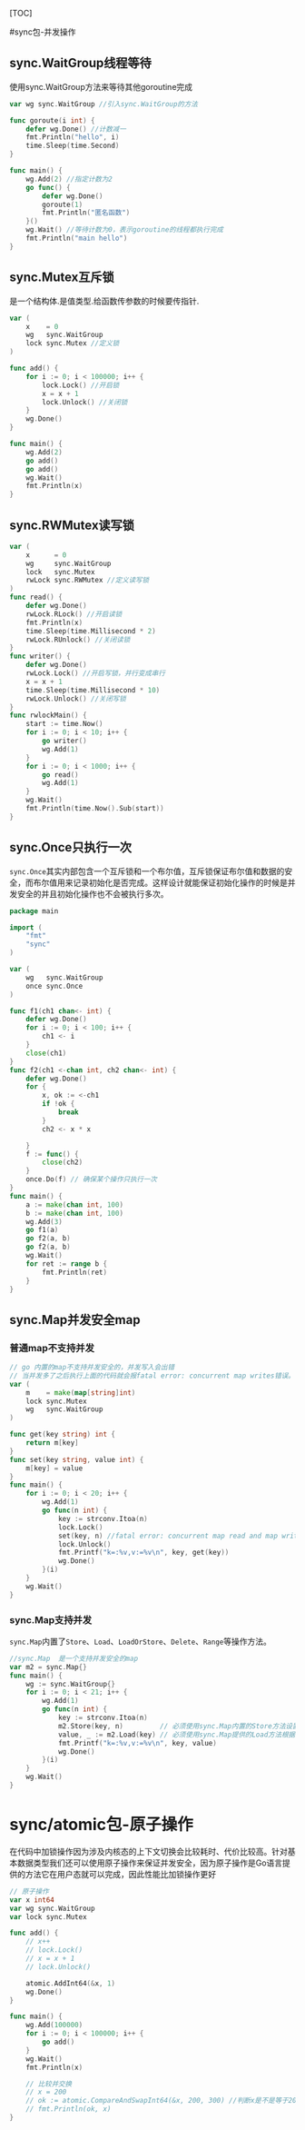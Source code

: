 [TOC]

#sync包-并发操作

## sync.WaitGroup线程等待

使用sync.WaitGroup方法来等待其他goroutine完成

```go
var wg sync.WaitGroup //引入sync.WaitGroup的方法

func goroute(i int) {
	defer wg.Done() //计数减一
	fmt.Println("hello", i)
	time.Sleep(time.Second)
}

func main() {
	wg.Add(2) //指定计数为2
	go func() {
		defer wg.Done()
		goroute(1)
		fmt.Println("匿名函数")
	}()
	wg.Wait() //等待计数为0，表示goroutine的线程都执行完成
	fmt.Println("main hello")
}
```

## sync.Mutex互斥锁

是一个结构体.是值类型.给函数传参数的时候要传指针.

```go
var (
	x    = 0
	wg   sync.WaitGroup
	lock sync.Mutex //定义锁
)

func add() {
	for i := 0; i < 100000; i++ {
		lock.Lock() //开启锁
		x = x + 1
		lock.Unlock() //关闭锁
	}
	wg.Done()
}

func main() {
	wg.Add(2)
	go add()
	go add()
	wg.Wait()
	fmt.Println(x)
}
```

## sync.RWMutex读写锁

```go
var (
	x      = 0
	wg     sync.WaitGroup
	lock   sync.Mutex
	rwLock sync.RWMutex //定义读写锁
)
func read() {
	defer wg.Done()
	rwLock.RLock() //开启读锁
	fmt.Println(x)
	time.Sleep(time.Millisecond * 2)
	rwLock.RUnlock() //关闭读锁
}
func writer() {
	defer wg.Done()
	rwLock.Lock() //开启写锁，并行变成串行
	x = x + 1
	time.Sleep(time.Millisecond * 10)
	rwLock.Unlock() //关闭写锁
}
func rwlockMain() {
	start := time.Now()
	for i := 0; i < 10; i++ {
		go writer()
		wg.Add(1)
	}
	for i := 0; i < 1000; i++ {
		go read()
		wg.Add(1)
	}
	wg.Wait()
	fmt.Println(time.Now().Sub(start))
}
```

## sync.Once只执行一次

`sync.Once`其实内部包含一个互斥锁和一个布尔值，互斥锁保证布尔值和数据的安全，而布尔值用来记录初始化是否完成。这样设计就能保证初始化操作的时候是并发安全的并且初始化操作也不会被执行多次。

```go
package main

import (
	"fmt"
	"sync"
)

var (
	wg   sync.WaitGroup
	once sync.Once
)

func f1(ch1 chan<- int) {
	defer wg.Done()
	for i := 0; i < 100; i++ {
		ch1 <- i
	}
	close(ch1)
}
func f2(ch1 <-chan int, ch2 chan<- int) {
	defer wg.Done()
	for {
		x, ok := <-ch1
		if !ok {
			break
		}
		ch2 <- x * x

	}
	f := func() {
		close(ch2)
	}
	once.Do(f) // 确保某个操作只执行一次
}
func main() {
	a := make(chan int, 100)
	b := make(chan int, 100)
	wg.Add(3)
	go f1(a)
	go f2(a, b)
	go f2(a, b)
	wg.Wait()
	for ret := range b {
		fmt.Println(ret)
	}
}
```

## sync.Map并发安全map

### 普通map不支持并发

```go
// go 内置的map不支持并发安全的，并发写入会出错
// 当并发多了之后执行上面的代码就会报fatal error: concurrent map writes错误。
var (
	m    = make(map[string]int)
	lock sync.Mutex
	wg   sync.WaitGroup
)

func get(key string) int {
	return m[key]
}
func set(key string, value int) {
	m[key] = value
}
func main() {
	for i := 0; i < 20; i++ {
		wg.Add(1)
		go func(n int) {
			key := strconv.Itoa(n)
			lock.Lock()
			set(key, n) //fatal error: concurrent map read and map write
			lock.Unlock()
			fmt.Printf("k=:%v,v:=%v\n", key, get(key))
			wg.Done()
		}(i)
	}
	wg.Wait()
}
```

### sync.Map支持并发

`sync.Map`内置了`Store`、`Load`、`LoadOrStore`、`Delete`、`Range`等操作方法。

```go
//sync.Map  是一个支持并发安全的map
var m2 = sync.Map{}
func main() {
	wg := sync.WaitGroup{}
	for i := 0; i < 21; i++ {
		wg.Add(1)
		go func(n int) {
			key := strconv.Itoa(n)
			m2.Store(key, n)         // 必须使用sync.Map内置的Store方法设置键值对
			value, _ := m2.Load(key) // 必须使用sync.Map提供的Load方法根据key取值
			fmt.Printf("k=:%v,v:=%v\n", key, value)
			wg.Done()
		}(i)
	}
	wg.Wait()
}
```

# sync/atomic包-原子操作

​		在代码中加锁操作因为涉及内核态的上下文切换会比较耗时、代价比较高。针对基本数据类型我们还可以使用原子操作来保证并发安全，因为原子操作是Go语言提供的方法它在用户态就可以完成，因此性能比加锁操作更好

```go
// 原子操作
var x int64
var wg sync.WaitGroup
var lock sync.Mutex

func add() {
	// x++
	// lock.Lock()
	// x = x + 1
	// lock.Unlock()

	atomic.AddInt64(&x, 1)
	wg.Done()
}

func main() {
	wg.Add(100000)
	for i := 0; i < 100000; i++ {
		go add()
	}
	wg.Wait()
	fmt.Println(x)

	// 比较并交换
	// x = 200
	// ok := atomic.CompareAndSwapInt64(&x, 200, 300) //判断x是不是等于200，如果不等于就替换为300，并返回true
	// fmt.Println(ok, x)
}
```

